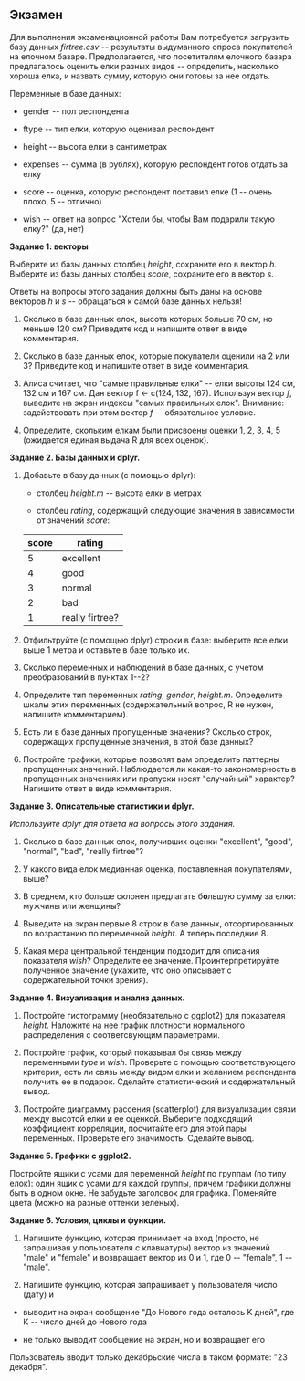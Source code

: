 
## Экзамен

Для выполнения экзаменационной работы Вам потребуется загрузить базу данных *firtree.csv* -- результаты выдуманного опроса покупателей на елочном базаре. Предполагается, что посетителям елочного базара предлагалось оценить елки разных видов -- определить, насколько хороша елка, и назвать сумму, которую они готовы за нее отдать.

Переменные в базе данных:

* gender -- пол респондента

* ftype -- тип елки, которую оценивал респондент

* height -- высота елки в сантиметрах

* expenses -- сумма (в рублях), которую респондент готов отдать за елку

* score -- оценка, которую респондент поставил елке (1 -- очень плохо, 5 -- отлично)

* wish -- ответ на вопрос "Хотели бы, чтобы Вам подарили такую елку?" (да, нет)

**Задание 1: векторы**

Выберите из базы данных столбец *height*, сохраните его в вектор *h*.  Выберите из базы данных столбец *score*, сохраните его в вектор *s*.

Ответы на вопросы этого задания должны быть даны на основе векторов *h* и *s* -- обращаться к самой базе данных нельзя!

1. Сколько в базе данных елок, высота которых больше 70 см, но меньше 120 см? Приведите код и напишите ответ в виде комментария.

2. Сколько в базе данных елок, которые покупатели оценили на 2 или 3? Приведите код и напишите ответ в виде комментария.

3. Алиса считает, что "самые правильные елки" -- елки высоты 124 см, 132 см и 167 см. Дан вектор f <- c(124, 132, 167). Используя вектор *f*, выведите на экран индексы "самых правильных елок". Внимание: задействовать при этом вектор *f* -- обязательное условие.

4. Определите, скольким елкам были присвоены оценки 1, 2, 3, 4, 5 (ожидается единая выдача R для всех оценок).


**Задание 2. Базы данных и dplyr.**

1. Добавьте в базу данных (с помощью dplyr):

     * столбец *height.m* -- высота елки в метрах

     * столбец *rating*, содержащий следующие значения в зависимости от значений *score*:

     | score | rating          |
     |-------|-----------------|
     | 5     | excellent       |
     | 4     | good            |
     | 3     | normal          |
     | 2     | bad             |
     | 1     | really firtree? |

2. Отфильтруйте (с помощью dplyr) строки в базе: выберите все елки выше 1 метра и оставьте в базе только их.

3. Сколько переменных и наблюдений в базе данных, с учетом преобразований в пунктах 1--2? 

4. Определите тип переменных *rating*, *gender*, *height.m*. Определите шкалы этих переменных (содержательный вопрос, R не нужен, напишите комментарием).

5. Есть ли в базе данных пропущенные значения? Сколько строк, содержащих пропущенные значения, в этой базе данных?

6. Постройте графики, которые позволят вам определить паттерны пропущенных значений. Наблюдается ли какая-то закономерность в пропущенных значениях или пропуски носят "случайный" характер? Напишите ответ в виде комментария.

**Задание 3. Описательные статистики и dplyr.**

*Используйте dplyr для ответа на вопросы этого задания.*

1. Сколько в базе данных елок, получивших оценки "excellent", "good", "normal", "bad", "really firtree"? 

2. У какого вида елок медианная оценка, поставленная покупателями, выше? 

3. В среднем, кто больше склонен предлагать б**о**льшую сумму за елки: мужчины или женщины?

4. Выведите на экран первые 8 строк в базе данных, отсортированных по возрастанию по переменной *height*. А теперь последние 8.

5. Какая мера центральной тенденции подходит для описания показателя *wish*? Определите ее значение. Проинтерпретируйте полученное значение (укажите, что оно описывает с содержательной точки зрения).

**Задание 4. Визуализация и анализ данных.**

1. Постройте гистограмму (необязательно с ggplot2) для показателя *height*. Наложите на нее график плотности нормального распределения с соответсвующим параметрами.

2. Постройте график, который показывал бы связь между переменными *type* и *wish*. Проверьте с помощью соответствующего критерия, есть ли связь между видом елки и желанием респондента получить ее в подарок. Сделайте статистический и содержательный вывод.

3. Постройте диаграмму рассения (scatterplot) для визуализации связи между высотой елки и ее оценкой. Выберите подходящий коэффициент корреляции, посчитайте его для этой пары переменных. Проверьте его значимость. Сделайте вывод.

**Задание 5. Графики с ggplot2.**

Постройте ящики с усами для переменной *height* по группам (по типу елок): один ящик с усами для каждой группы, причем графики должны быть в одном окне. Не забудьте заголовок для графика. Поменяйте цвета (можно на разные оттенки зеленых).


**Задание 6. Условия, циклы и функции.**

1. Напишите функцию, которая принимает на вход (просто, не запрашивая у пользователя с клавиатуры) вектор из значений "male" и "female" и возвращает вектор из 0 и 1, где 0 -- "female", 1 -- "male". 

2. Напишите функцию, которая запрашивает у пользователя число (дату) и 

* выводит на экран сообщение "До Нового года осталось K дней", где К -- число дней до Нового года

* не только выводит сообщение на экран, но и возвращает его 

Пользователь вводит только декабрьские числа в таком формате: "23 декабря".








